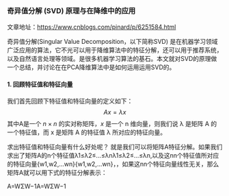 ### 奇异值分解 (SVD) 原理与在降维中的应用

文章地址：https://www.cnblogs.com/pinard/p/6251584.html

奇异值分解(Singular Value Decomposition，以下简称SVD) 是在机器学习领域广泛应用的算法，它不光可以用于降维算法中的特征分解，还可以用于推荐系统，以及自然语言处理等领域。是很多机器学习算法的基石。本文就对SVD的原理做一个总结，并讨论在在PCA降维算法中是如何运用运用SVD的。

#### 1. 回顾特征值和特征向量

我们首先回顾下特征值和特征向量的定义如下：
$$
Ax=\lambda x
$$
其中A是一个 $n×n$ 的实对称矩阵，$x$ 是一个 n 维向量，则我们说 λ 是矩阵 A 的一个特征值，而 x 是矩阵 A 的特征值 λ 所对应的特征向量。

求出特征值和特征向量有什么好处呢？ 就是我们可以将矩阵A特征分解。如果我们求出了矩阵A的n个特征值λ1≤λ2≤...≤λnλ1≤λ2≤...≤λn,以及这nn个特征值所对应的特征向量{w1,w2,...wn}{w1,w2,...wn}，，如果这nn个特征向量线性无关，那么矩阵A就可以用下式的特征分解表示：

A=WΣW−1A=WΣW−1

 

 

